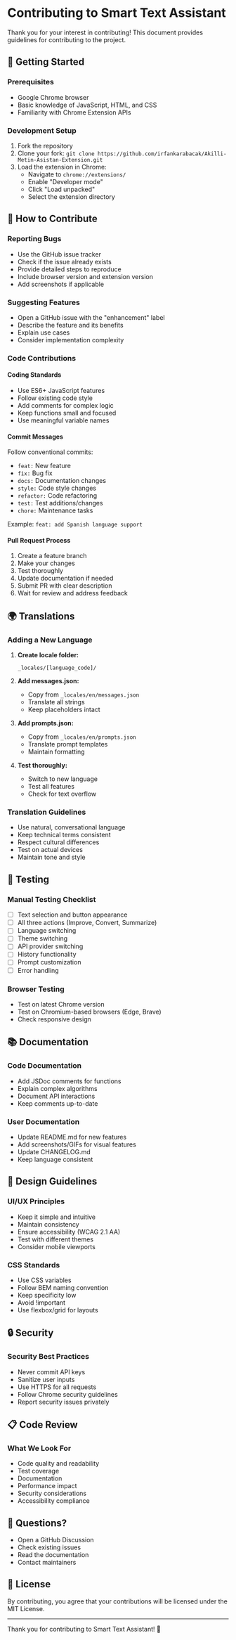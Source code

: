 # Contributing to Smart Text Assistant

Thank you for your interest in contributing! This document provides guidelines for contributing to the project.

## 🚀 Getting Started

### Prerequisites
- Google Chrome browser
- Basic knowledge of JavaScript, HTML, and CSS
- Familiarity with Chrome Extension APIs

### Development Setup
1. Fork the repository
2. Clone your fork: `git clone https://github.com/irfankarabacak/Akilli-Metin-Asistan-Extension.git`
3. Load the extension in Chrome:
   - Navigate to `chrome://extensions/`
   - Enable "Developer mode"
   - Click "Load unpacked"
   - Select the extension directory

## 📝 How to Contribute

### Reporting Bugs
- Use the GitHub issue tracker
- Check if the issue already exists
- Provide detailed steps to reproduce
- Include browser version and extension version
- Add screenshots if applicable

### Suggesting Features
- Open a GitHub issue with the "enhancement" label
- Describe the feature and its benefits
- Explain use cases
- Consider implementation complexity

### Code Contributions

#### Coding Standards
- Use ES6+ JavaScript features
- Follow existing code style
- Add comments for complex logic
- Keep functions small and focused
- Use meaningful variable names

#### Commit Messages
Follow conventional commits:
- `feat:` New feature
- `fix:` Bug fix
- `docs:` Documentation changes
- `style:` Code style changes
- `refactor:` Code refactoring
- `test:` Test additions/changes
- `chore:` Maintenance tasks

Example: `feat: add Spanish language support`

#### Pull Request Process
1. Create a feature branch
2. Make your changes
3. Test thoroughly
4. Update documentation if needed
5. Submit PR with clear description
6. Wait for review and address feedback

## 🌍 Translations

### Adding a New Language

1. **Create locale folder:**
   ```
   _locales/[language_code]/
   ```

2. **Add messages.json:**
   - Copy from `_locales/en/messages.json`
   - Translate all strings
   - Keep placeholders intact

3. **Add prompts.json:**
   - Copy from `_locales/en/prompts.json`
   - Translate prompt templates
   - Maintain formatting

4. **Test thoroughly:**
   - Switch to new language
   - Test all features
   - Check for text overflow

### Translation Guidelines
- Use natural, conversational language
- Keep technical terms consistent
- Respect cultural differences
- Test on actual devices
- Maintain tone and style

## 🧪 Testing

### Manual Testing Checklist
- [ ] Text selection and button appearance
- [ ] All three actions (Improve, Convert, Summarize)
- [ ] Language switching
- [ ] Theme switching
- [ ] API provider switching
- [ ] History functionality
- [ ] Prompt customization
- [ ] Error handling

### Browser Testing
- Test on latest Chrome version
- Test on Chromium-based browsers (Edge, Brave)
- Check responsive design

## 📚 Documentation

### Code Documentation
- Add JSDoc comments for functions
- Explain complex algorithms
- Document API interactions
- Keep comments up-to-date

### User Documentation
- Update README.md for new features
- Add screenshots/GIFs for visual features
- Update CHANGELOG.md
- Keep language consistent

## 🎨 Design Guidelines

### UI/UX Principles
- Keep it simple and intuitive
- Maintain consistency
- Ensure accessibility (WCAG 2.1 AA)
- Test with different themes
- Consider mobile viewports

### CSS Standards
- Use CSS variables
- Follow BEM naming convention
- Keep specificity low
- Avoid !important
- Use flexbox/grid for layouts

## 🔒 Security

### Security Best Practices
- Never commit API keys
- Sanitize user inputs
- Use HTTPS for all requests
- Follow Chrome security guidelines
- Report security issues privately

## 📋 Code Review

### What We Look For
- Code quality and readability
- Test coverage
- Documentation
- Performance impact
- Security considerations
- Accessibility compliance

## 🤔 Questions?

- Open a GitHub Discussion
- Check existing issues
- Read the documentation
- Contact maintainers

## 📜 License

By contributing, you agree that your contributions will be licensed under the MIT License.

---

Thank you for contributing to Smart Text Assistant! 🎉
